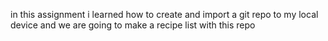 in this assignment i learned how to create and import a git repo to my local device and we are going to make a recipe list with this repo